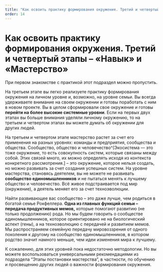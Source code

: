 ```yaml
---
title: "Как освоить практику формирования окружения. Третий и четвертый этапы – «Навык» и «Мастерство»"
order: 14
---
```


# Как освоить практику формирования окружения. Третий и четвертый этапы – «Навык» и «Мастерство»

При первом знакомстве с практикой этот подраздел можно пропустить.

На третьем этапе вы легко реализуете практику формирования окружения на личном уровне и, возможно, на уровне семьи. Вы всегда удерживаете внимание на своем окружении и готовы поработать с ним в новом проекте. Вы в целом сформировали свое окружение и готовы **перейти на более высокие системные уровни**. Если на первых двух этапах вы больше внимания уделяли личному окружению, то на третьем и четвертом этапах вы можете думать об окружении для других людей.

На третьем и четвертом этапе мастерство растет за счет его применения на разных уровнях: команды и предприятия, сообщества и общества. Сообщество, общество и человечество^[Экосистема — это тоже окружение, то есть совокупность систем, которые связаны между собой. Этих связей много, их можно определять исходя из контекста конкретного рассмотрения.] – это окружение, которое нельзя создать, но можно развивать за счет создания успешных систем. На уровне мастерства, становясь деятелем, вы не можете не развивать **сообщество единомышленников** и не пытаться менять к лучшему общество и человечество. Всё живое подстраивается под мир (окружение), а деятель меняет его за счет техноэволюции.

Найти развивающее вас сообщество – это даже лучше, чем родиться в богатой семье Рокфеллера. **Одна из главных функций семьи – передача продуктивных мемов,** которые помогают развитию (не только продолжению) рода. Но мы будем говорить о сообществе единомышленников, которое ориентировано не на биологический аспект (гены), а на техноэволюцию с передачей и развитием мемов. Мы распространяем семейную передачу мировоззрения от одного поколения к другому на сообщество единомышленников, в котором родство значит намного меньше, чем идеи изменения мира к лучшему.

К сожалению, для этих уровней пока недостаточно методологии. Но вы можете воспользоваться универсальными рекомендациями из подраздела “Этапы постановки мастерства”, в частности, по обучению и просвещению других людей о важности формирования окружения.